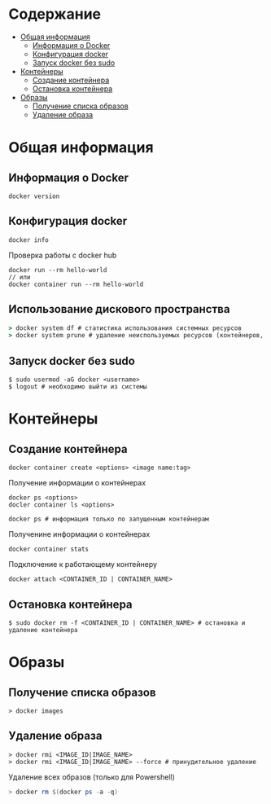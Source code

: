 # Содержание
* [Общая информация](#общая-информация)
  * [Информация о Docker](#информация-о-docker)
  * [Конфигурация docker](#конфигурация-docker)
  * [Запуск docker без sudo](#запуск-docker-без-sudo)
* [Контейнеры](#контейнеры)
  * [Создание контейнера](#создание-контейнера)
  * [Остановка контейнера](#остановка-контейнера)
* [Образы](#образы)
  * [Получение списка образов](#получение-списка-образов)
  * [Удаление образа](#удаление-образа)
# Общая информация
## Информация о Docker
```shell
docker version
```
## Конфигурация docker
```shell
docker info
```
Проверка работы с docker hub
```shell
docker run --rm hello-world
// или
docker container run --rm hello-world
```
## Использование дискового пространства
```cmd
> docker system df # статистика использования системных ресурсов
> docker system prune # удаление неиспользуемых ресурсов (контейнеров, сетей, образов и т.д.)
```
## Запуск docker без sudo
```
$ sudo usermod -aG docker <username>
$ logout # необходимо выйти из системы
```
# Контейнеры
## Создание контейнера
```shell
docker container create <options> <image name:tag>
```
Получение информации о контейнерах
```shell
docker ps <options>
docler container ls <options>

docker ps # информация только по запущенным контейнерам
```
Полученине информации о контейнерах
```shell
docker container stats
```
Подключение к работающему контейнеру
```shell
docker attach <CONTAINER_ID | CONTAINER_NAME>
```
## Остановка контейнера
```shell
$ sudo docker rm -f <CONTAINER_ID | CONTAINER_NAME> # остановка и удаление контейнера
```
# Образы
## Получение списка образов
```shell
> docker images
```
## Удаление образа
```shell
> docker rmi <IMAGE_ID|IMAGE_NAME>
> docker rmi <IMAGE_ID|IMAGE_NAME> --force # принудительное удаление
```
Удаление всех образов (только для Powershell)
```powershell
> docker rm $(docker ps -a -q)
```
